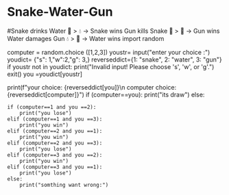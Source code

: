 # Snake-Water-Gun
#Snake drinks Water 🐍 > 💧 → Snake wins  Gun kills Snake 🔫 > 🐍 → Gun wins  Water damages Gun 💧 > 🔫 → Water wins
import random

computer = random.choice ([1,2,3])
youstr= input("enter your choice :")
youdict= {"s": 1,"w":2,"g": 3,}
reverseddict={1: "snake", 2: "water", 3: "gun"}
if youstr not in youdict:
    print("Invalid input! Please choose 's', 'w', or 'g'.")
    exit()
you =youdict[youstr]

print(f"your choice: {reverseddict[you]}\n computer choice: {reverseddict[computer]}")
if (computer==you):
    print("its draw")
else: 
    
    if (computer==1 and you ==2):
        print("you lose")
    elif (computer==1 and you ==3):
        print("you win")
    elif (computer==2 and you ==1):
        print("you win")
    elif (computer==2 and you ==3):
        print("you lose")
    elif (computer==3 and you ==2):
        print("you win")
    elif (computer==3 and you ==1):
        print("you lose")
    else:
        print("somthing want wrong:")
